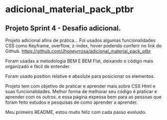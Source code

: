 # adicional_material_pack_ptbr

## Projeto Sprint 4 - Desafio adicional.

Projeto adicional afins de prática...
Foi usados algumas funcionalidades CSS como Keyframe, overflow, z-index, hover podendo conferir no link do Github.
https://github.com/Jhoneyrrosa/adicional_material_pack_ptbr

Foram usadas a metodologia BEM E BEM Flat, deixando o código mais organizado e fácil de entender.

Foram usado position relative e absolute para posicionar os elementos.

Projeto tem com objetivo de praticar e aprender mais sobre CSS Html e suas funcionalidades.
Melhor forma de melhorar seu código é praticar e aprender com os outros. e essa página expessa bem para as pessoas que foram feito estudos e pesquisas de como aprender a aprender.

Meu primeiro README, estou muito feliz com cada passo evoluido.
